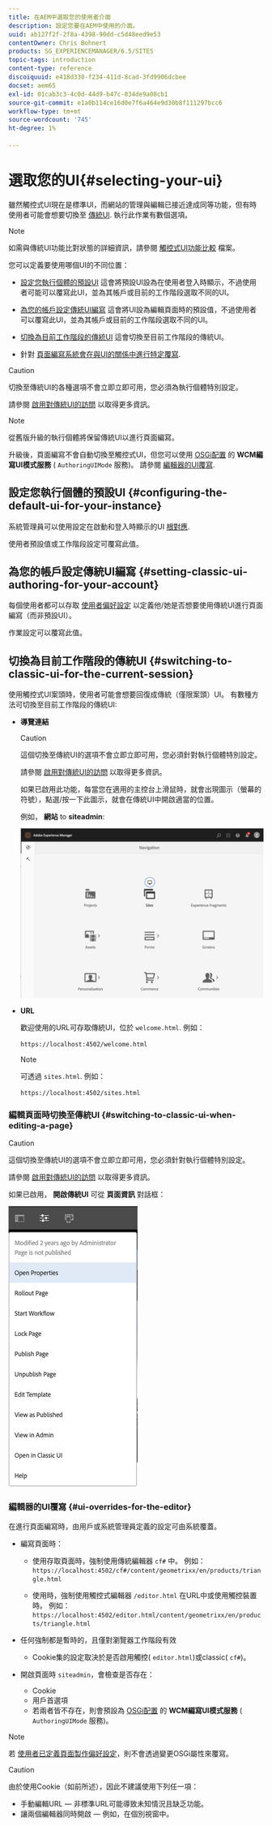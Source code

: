 ```yaml
---
title: 在AEM中選取您的使用者介面
description: 設定您要在AEM中使用的介面。
uuid: ab127f2f-2f8a-4398-90dd-c5d48eed9e53
contentOwner: Chris Bohnert
products: SG_EXPERIENCEMANAGER/6.5/SITES
topic-tags: introduction
content-type: reference
discoiquuid: e418d330-f234-411d-8cad-3fd9906dcbee
docset: aem65
exl-id: 01cab3c3-4c0d-44d9-b47c-034de9a08cb1
source-git-commit: e1a0b114ce16d0e7f6a464e9d30b8f111297bcc6
workflow-type: tm+mt
source-wordcount: '745'
ht-degree: 1%

---
```


# 選取您的UI{#selecting-your-ui}

雖然觸控式UI現在是標準UI，而網站的管理與編輯已接近達成同等功能，但有時使用者可能會想要切換至 [傳統UI](/help/sites-classic-ui-authoring/classicui.md). 執行此作業有數個選項。

>[!NOTE]
>
>如需與傳統UI功能比對狀態的詳細資訊，請參閱 [觸控式UI功能比較](/help/release-notes/touch-ui-features-status.md) 檔案。

您可以定義要使用哪個UI的不同位置：

* [設定您執行個體的預設UI](#configuring-the-default-ui-for-your-instance)
這會將預設UI設為在使用者登入時顯示，不過使用者可能可以覆寫此UI，並為其帳戶或目前的工作階段選取不同的UI。

* [為您的帳戶設定傳統UI編寫](/help/sites-authoring/select-ui.md#setting-classic-ui-authoring-for-your-account)
這會將UI設為編輯頁面時的預設值，不過使用者可以覆寫此UI，並為其帳戶或目前的工作階段選取不同的UI。

* [切換為目前工作階段的傳統UI](#switching-to-classic-ui-for-the-current-session)
這會切換至目前工作階段的傳統UI。

* 針對 [頁面編寫系統會在與UI的關係中進行特定覆寫](#ui-overrides-for-the-editor).

>[!CAUTION]
>
>切換至傳統UI的各種選項不會立即立即可用，您必須為執行個體特別設定。
>
>請參閱 [啟用對傳統UI的訪問](/help/sites-administering/enable-classic-ui.md) 以取得更多資訊。

>[!NOTE]
>
>從舊版升級的執行個體將保留傳統UI以進行頁面編寫。
>
>升級後，頁面編寫不會自動切換至觸控式UI，但您可以使用 [OSGi配置](/help/sites-deploying/configuring-osgi.md) 的 **WCM編寫UI模式服務** ( `AuthoringUIMode` 服務)。 請參閱 [編輯器的UI覆寫](#ui-overrides-for-the-editor).

## 設定您執行個體的預設UI {#configuring-the-default-ui-for-your-instance}

系統管理員可以使用設定在啟動和登入時顯示的UI [根對應](/help/sites-deploying/osgi-configuration-settings.md#daycqrootmapping).

使用者預設值或工作階段設定可覆寫此值。

## 為您的帳戶設定傳統UI編寫 {#setting-classic-ui-authoring-for-your-account}

每個使用者都可以存取 [使用者偏好設定](/help/sites-authoring/user-properties.md#userpreferences) 以定義他/她是否想要使用傳統UI進行頁面編寫（而非預設UI）。

作業設定可以覆寫此值。

## 切換為目前工作階段的傳統UI {#switching-to-classic-ui-for-the-current-session}

使用觸控式UI案頭時，使用者可能會想要回復成傳統（僅限案頭）UI。 有數種方法可切換至目前工作階段的傳統UI:

* **導覽連結**

   >[!CAUTION]
   >
   >這個切換至傳統UI的選項不會立即立即可用，您必須針對執行個體特別設定。
   >
   >
   >請參閱 [啟用對傳統UI的訪問](/help/sites-administering/enable-classic-ui.md) 以取得更多資訊。

   如果已啟用此功能，每當您在適用的主控台上滑鼠時，就會出現圖示（螢幕的符號），點選/按一下此圖示，就會在傳統UI中開啟適當的位置。

   例如， **網站** to **siteadmin**:

   ![syui-01](assets/syui-01.png)

* **URL**

   歡迎使用的URL可存取傳統UI，位於 `welcome.html`. 例如：

   `https://localhost:4502/welcome.html`

   >[!NOTE]
   >
   >可透過 `sites.html`. 例如：
   >
   >
   >`https://localhost:4502/sites.html`

### 編輯頁面時切換至傳統UI {#switching-to-classic-ui-when-editing-a-page}

>[!CAUTION]
>
>這個切換至傳統UI的選項不會立即立即可用，您必須針對執行個體特別設定。
>
>請參閱 [啟用對傳統UI的訪問](/help/sites-administering/enable-classic-ui.md) 以取得更多資訊。

如果已啟用， **開啟傳統UI** 可從 **頁面資訊** 對話框：

![syui-02](assets/syui-02.png)

### 編輯器的UI覆寫 {#ui-overrides-for-the-editor}

在進行頁面編寫時，由用戶或系統管理員定義的設定可由系統覆蓋。

* 編寫頁面時：

   * 使用存取頁面時，強制使用傳統編輯器 `cf#` 中。 例如：
      `https://localhost:4502/cf#/content/geometrixx/en/products/triangle.html`

   * 使用時，強制使用觸控式編輯器 `/editor.html` 在URL中或使用觸控裝置時。 例如：
      `https://localhost:4502/editor.html/content/geometrixx/en/products/triangle.html`

* 任何強制都是暫時的，且僅對瀏覽器工作階段有效

   * Cookie集的設定取決於是否啟用觸控( `editor.html`)或classic( `cf#`)。

* 開啟頁面時 `siteadmin`，會檢查是否存在：

   * Cookie
   * 用戶首選項
   * 若兩者皆不存在，則會預設為 [OSGi配置](/help/sites-deploying/configuring-osgi.md) 的 **WCM編寫UI模式服務** ( `AuthoringUIMode` 服務)。

>[!NOTE]
>
>若 [使用者已定義頁面製作偏好設定](#settingthedefaultauthoringuiforyouraccount)，則不會透過變更OSGi屬性來覆寫。

>[!CAUTION]
>
>由於使用Cookie（如前所述），因此不建議使用下列任一項：
>
>* 手動編輯URL — 非標準URL可能導致未知情況且缺乏功能。
>* 讓兩個編輯器同時開啟 — 例如，在個別視窗中。

